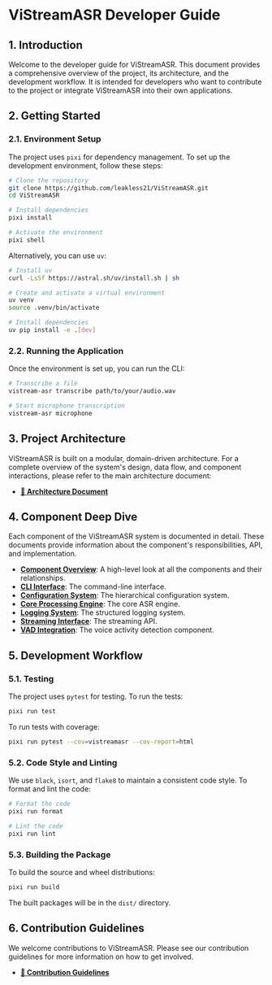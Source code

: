 # ViStreamASR Developer Guide

## 1. Introduction

Welcome to the developer guide for ViStreamASR. This document provides a comprehensive overview of the project, its architecture, and the development workflow. It is intended for developers who want to contribute to the project or integrate ViStreamASR into their own applications.

## 2. Getting Started

### 2.1. Environment Setup

The project uses `pixi` for dependency management. To set up the development environment, follow these steps:

```bash
# Clone the repository
git clone https://github.com/leakless21/ViStreamASR.git
cd ViStreamASR

# Install dependencies
pixi install

# Activate the environment
pixi shell
```

Alternatively, you can use `uv`:

```bash
# Install uv
curl -LsSf https://astral.sh/uv/install.sh | sh

# Create and activate a virtual environment
uv venv
source .venv/bin/activate

# Install dependencies
uv pip install -e .[dev]
```

### 2.2. Running the Application

Once the environment is set up, you can run the CLI:

```bash
# Transcribe a file
vistream-asr transcribe path/to/your/audio.wav

# Start microphone transcription
vistream-asr microphone
```

## 3. Project Architecture

ViStreamASR is built on a modular, domain-driven architecture. For a complete overview of the system's design, data flow, and component interactions, please refer to the main architecture document:

- **[📖 Architecture Document](ARCHITECTURE.md)**

## 4. Component Deep Dive

Each component of the ViStreamASR system is documented in detail. These documents provide information about the component's responsibilities, API, and implementation.

- **[Component Overview](COMPONENT_OVERVIEW.md)**: A high-level look at all the components and their relationships.
- **[CLI Interface](COMPONENT_CLI_INTERFACE_DOCS.md)**: The command-line interface.
- **[Configuration System](COMPONENT_CONFIGURATION_DOCS.md)**: The hierarchical configuration system.
- **[Core Processing Engine](COMPONENT_CORE_PROCESSING_DOCS.md)**: The core ASR engine.
- **[Logging System](COMPONENT_LOGGING_DOCS.md)**: The structured logging system.
- **[Streaming Interface](COMPONENT_STREAMING_INTERFACE_DOCS.md)**: The streaming API.
- **[VAD Integration](COMPONENT_VAD_INTEGRATION_DOCS.md)**: The voice activity detection component.

## 5. Development Workflow

### 5.1. Testing

The project uses `pytest` for testing. To run the tests:

```bash
pixi run test
```

To run tests with coverage:

```bash
pixi run pytest --cov=vistreamasr --cov-report=html
```

### 5.2. Code Style and Linting

We use `black`, `isort`, and `flake8` to maintain a consistent code style. To format and lint the code:

```bash
# Format the code
pixi run format

# Lint the code
pixi run lint
```

### 5.3. Building the Package

To build the source and wheel distributions:

```bash
pixi run build
```

The built packages will be in the `dist/` directory.

## 6. Contribution Guidelines

We welcome contributions to ViStreamASR. Please see our contribution guidelines for more information on how to get involved.

- **[🤝 Contribution Guidelines](CONTRIBUTING.md)**